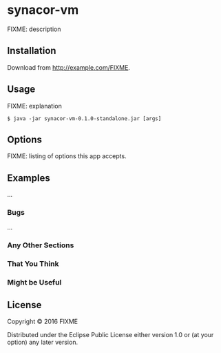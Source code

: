 # synacor-vm

FIXME: description

## Installation

Download from http://example.com/FIXME.

## Usage

FIXME: explanation

    $ java -jar synacor-vm-0.1.0-standalone.jar [args]

## Options

FIXME: listing of options this app accepts.

## Examples

...

### Bugs

...

### Any Other Sections
### That You Think
### Might be Useful

## License

Copyright © 2016 FIXME

Distributed under the Eclipse Public License either version 1.0 or (at
your option) any later version.
